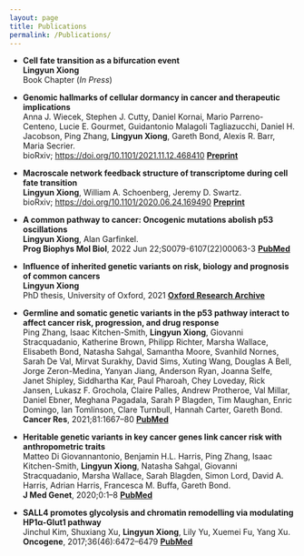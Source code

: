 ```yaml
---
layout: page
title: Publications
permalink: /Publications/
---
```


- **Cell fate transition as a bifurcation event** \
**Lingyun Xiong** \
Book Chapter (*In Press*)

- **Genomic hallmarks of cellular dormancy in cancer and therapeutic implications** \
Anna J. Wiecek, Stephen J. Cutty, Daniel Kornai, Mario Parreno-Centeno, Lucie E. Gourmet, Guidantonio Malagoli Tagliazucchi, Daniel H. Jacobson, Ping Zhang, **Lingyun Xiong**, Gareth Bond, Alexis R. Barr, Maria Secrier. \
bioRxiv; https://doi.org/10.1101/2021.11.12.468410 [**Preprint**](https://doi.org/10.1101/2021.11.12.468410)

- **Macroscale network feedback structure of transcriptome during cell fate transition** \
**Lingyun Xiong**, William A. Schoenberg, Jeremy D. Swartz. \
bioRxiv; https://doi.org/10.1101/2020.06.24.169490 [**Preprint**](https://doi.org/10.1101/2020.06.24.169490)

- **A common pathway to cancer: Oncogenic mutations abolish p53 oscillations** \
**Lingyun Xiong**, Alan Garfinkel. \
**Prog Biophys Mol Biol**, 2022 Jun 22;S0079-6107(22)00063-3 [**PubMed**](https://pubmed.ncbi.nlm.nih.gov/35752348/)

- **Influence of inherited genetic variants on risk, biology and prognosis of common cancers** \
**Lingyun Xiong**\
PhD thesis, University of Oxford, 2021 [**Oxford Research Archive**](https://ora.ox.ac.uk/objects/uuid:feb0efe8-d01c-4758-976a-fb3ac031f061)

- **Germline and somatic genetic variants in the p53 pathway interact to affect cancer risk, progression, and drug response** \
Ping Zhang, Isaac Kitchen-Smith, **Lingyun Xiong**, Giovanni Stracquadanio, Katherine Brown, Philipp Richter, Marsha Wallace, Elisabeth Bond, Natasha Sahgal, Samantha Moore, Svanhild Nornes, Sarah De Val, Mirvat Surakhy, David Sims, Xuting Wang, Douglas A Bell, Jorge Zeron-Medina, Yanyan Jiang, Anderson Ryan, Joanna Selfe, Janet Shipley, Siddhartha Kar, Paul Pharoah, Chey Loveday, Rick Jansen, Lukasz F. Grochola, Claire Palles, Andrew Protheroe, Val Millar, Daniel Ebner, Meghana Pagadala, Sarah P Blagden, Tim Maughan, Enric Domingo, Ian Tomlinson, Clare Turnbull, Hannah Carter, Gareth Bond. \
**Cancer Res**, 2021;81:1667–80	[**PubMed**](https://pubmed.ncbi.nlm.nih.gov/33558336/)

- **Heritable genetic variants in key cancer genes link cancer risk with anthropometric traits** \
Matteo Di Giovannantonio, Benjamin H.L. Harris, Ping Zhang, Isaac Kitchen-Smith, **Lingyun Xiong**, Natasha Sahgal, Giovanni Stracquadanio, Marsha Wallace, Sarah Blagden, Simon Lord, David A. Harris, Adrian Harris, Francesca M. Buffa, Gareth Bond. \
**J Med Genet**, 2020;0:1–8 [**PubMed**](https://pubmed.ncbi.nlm.nih.gov/32591342/) 

- **SALL4 promotes glycolysis and chromatin remodelling via modulating HP1α-Glut1 pathway** \
Jinchul Kim, Shuxiang Xu, **Lingyun Xiong**, Lily Yu, Xuemei Fu, Yang Xu. \
**Oncogene**, 2017;36(46):6472–6479 [**PubMed**](https://pubmed.ncbi.nlm.nih.gov/28759035/)




